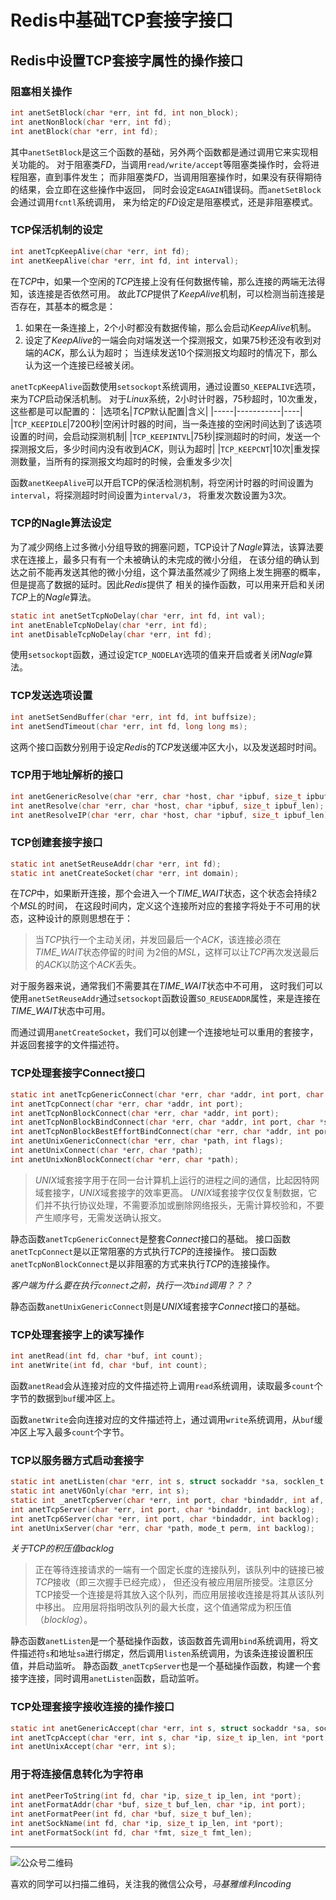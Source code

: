 # Redis中基础TCP套接字接口

## Redis中设置TCP套接字属性的操作接口

### 阻塞相关操作
```c
int anetSetBlock(char *err, int fd, int non_block);
int anetNonBlock(char *err, int fd);
int anetBlock(char *err, int fd);
```
其中`anetSetBlock`是这三个函数的基础，另外两个函数都是通过调用它来实现相关功能的。
对于阻塞类*FD*，当调用`read/write/accept`等阻塞类操作时，会将进程阻塞，直到事件发生；
而非阻塞类*FD*，当调用阻塞操作时，如果没有获得期待的结果，会立即在这些操作中返回，
同时会设定`EAGAIN`错误码。而`anetSetBlock`会通过调用`fcntl`系统调用，
来为给定的*FD*设定是阻塞模式，还是非阻塞模式。

### TCP保活机制的设定
```c
int anetTcpKeepAlive(char *err, int fd);
int anetKeepAlive(char *err, int fd, int interval);
```
在*TCP*中，如果一个空闲的*TCP*连接上没有任何数据传输，那么连接的两端无法得知，该连接是否依然可用。
故此*TCP*提供了*KeepAlive*机制，可以检测当前连接是否存在，其基本的概念是：
1. 如果在一条连接上，2个小时都没有数据传输，那么会启动*KeepAlive*机制。
2. 设定了*KeepAlive*的一端会向对端发送一个探测报文，如果75秒还没有收到对端的*ACK*，那么认为超时；
当连续发送10个探测报文均超时的情况下，那么认为这一个连接已经被关闭。

`anetTcpKeepAlive`函数使用`setsockopt`系统调用，通过设置`SO_KEEPALIVE`选项，来为*TCP*启动保活机制。
对于*Linux*系统，2小时计时器，75秒超时，10次重发，这些都是可以配置的：
|选项名|*TCP*默认配置|含义|
|-----|-----------|----|
|`TCP_KEEPIDLE`|7200秒|空闲计时器的时间，当一条连接的空闲时间达到了该选项设置的时间，会启动探测机制|
|`TCP_KEEPINTVL`|75秒|探测超时的时间，发送一个探测报文后，多少时间内没有收到*ACK*，则认为超时|
|`TCP_KEEPCNT`|10次|重发探测数量，当所有的探测报文均超时的时候，会重发多少次|

函数`anetKeepAlive`可以开启TCP的保活检测机制，将空闲计时器的时间设置为`interval`，将探测超时时间设置为`interval/3`，
将重发次数设置为3次。

### TCP的Nagle算法设定
为了减少网络上过多微小分组导致的拥塞问题，TCP设计了*Nagle*算法，该算法要求在连接上，最多只有有一个未被确认的未完成的微小分组，
在该分组的确认到达之前不能再发送其他的微小分组，这个算法虽然减少了网络上发生拥塞的概率，但是提高了数据的延时。因此*Redis*提供了
相关的操作函数，可以用来开启和关闭*TCP*上的*Nagle*算法。
```c
static int anetSetTcpNoDelay(char *err, int fd, int val);
int anetEnableTcpNoDelay(char *err, int fd);
int anetDisableTcpNoDelay(char *err, int fd);
```
使用`setsockopt`函数，通过设定`TCP_NODELAY`选项的值来开启或者关闭*Nagle*算法。

### TCP发送选项设置
```c
int anetSetSendBuffer(char *err, int fd, int buffsize);
int anetSendTimeout(char *err, int fd, long long ms);
```
这两个接口函数分别用于设定*Redis*的*TCP*发送缓冲区大小，以及发送超时时间。

### TCP用于地址解析的接口
```c
int anetGenericResolve(char *err, char *host, char *ipbuf, size_t ipbuf_len, int flags);
int anetResolve(char *err, char *host, char *ipbuf, size_t ipbuf_len);
int anetResolveIP(char *err, char *host, char *ipbuf, size_t ipbuf_len);
```

### TCP创建套接字接口
```c
static int anetSetReuseAddr(char *err, int fd);
static int anetCreateSocket(char *err, int domain);
```
在*TCP*中，如果断开连接，那个会进入一个*TIME_WAIT*状态，这个状态会持续2个*MSL*的时间，
在这段时间内，定义这个连接所对应的套接字将处于不可用的状态，这种设计的原则思想在于：
> 当*TCP*执行一个主动关闭，并发回最后一个*ACK*，该连接必须在*TIME_WAIT*状态停留的时间
为2倍的*MSL*，这样可以让*TCP*再次发送最后的*ACK*以防这个*ACK*丢失。

对于服务器来说，通常我们不需要其在*TIME_WAIT*状态中不可用，
这时我们可以使用`anetSetReuseAddr`通过`setsockopt`函数设置`SO_REUSEADDR`属性，来是连接在*TIME_WAIT*状态中可用。

而通过调用`anetCreateSocket`，我们可以创建一个连接地址可以重用的套接字，并返回套接字的文件描述符。

### TCP处理套接字Connect接口
```c
static int anetTcpGenericConnect(char *err, char *addr, int port, char *source_addr, int flags);
int anetTcpConnect(char *err, char *addr, int port);
int anetTcpNonBlockConnect(char *err, char *addr, int port);
int anetTcpNonBlockBindConnect(char *err, char *addr, int port, char *source_addr);
int anetTcpNonBlockBestEffortBindConnect(char *err, char *addr, int port, char *source_addr);
int anetUnixGenericConnect(char *err, char *path, int flags);
int anetUnixConnect(char *err, char *path);
int anetUnixNonBlockConnect(char *err, char *path);
```
> *UNIX*域套接字用于在同一台计算机上运行的进程之间的通信，比起因特网域套接字，*UNIX*域套接字的效率更高。
*UNIX*域套接字仅仅复制数据，它们并不执行协议处理，不需要添加或删除网络报头，无需计算校验和，不要产生顺序号，无需发送确认报文。

静态函数`anetTcpGenericConnect`是整套*Connect*接口的基础。
接口函数`anetTcpConnect`是以正常阻塞的方式执行*TCP*的连接操作。
接口函数`anetTcpNonBlockConnect`是以非阻塞的方式来执行*TCP*的连接操作。

*客户端为什么要在执行`connect`之前，执行一次`bind`调用？？？*

静态函数`anetUnixGenericConnect`则是*UNIX*域套接字*Connect*接口的基础。


### TCP处理套接字上的读写操作
```c
int anetRead(int fd, char *buf, int count);
int anetWrite(int fd, char *buf, int count);
```
函数`anetRead`会从连接对应的文件描述符上调用`read`系统调用，读取最多`count`个字节的数据到`buf`缓冲区上。

函数`anetWrite`会向连接对应的文件描述符上，通过调用`write`系统调用，从`buf`缓冲区上写入最多`count`个字节。

### TCP以服务器方式启动套接字
```c
static int anetListen(char *err, int s, struct sockaddr *sa, socklen_t len, int backlog);
static int anetV6Only(char *err, int s);
static int _anetTcpServer(char *err, int port, char *bindaddr, int af, int backlog);
int anetTcpServer(char *err, int port, char *bindaddr, int backlog);
int anetTcp6Server(char *err, int port, char *bindaddr, int backlog);
int anetUnixServer(char *err, char *path, mode_t perm, int backlog);
```
*关于TCP的积压值backlog*
> 正在等待连接请求的一端有一个固定长度的连接队列，该队列中的链接已被*TCP*接收（即三次握手已经完成），
但还没有被应用层所接受。注意区分TCP接受一个连接是将其放入这个队列，而应用层接收连接是将其从该队列中移出。
应用层将指明改队列的最大长度，这个值通常成为积压值（*blocklog*）。

静态函数`anetListen`是一个基础操作函数，该函数首先调用`bind`系统调用，将文件描述符`s`和地址`sa`进行绑定，然后调用`listen`系统调用，为该条连接设置积压值，并启动监听。
静态函数`_anetTcpServer`也是一个基础操作函数，构建一个套接字连接，同时调用`anetListen`函数，启动监听。

### TCP处理套接字接收连接的操作接口
```c
static int anetGenericAccept(char *err, int s, struct sockaddr *sa, socklen_t *len);
int anetTcpAccept(char *err, int s, char *ip, size_t ip_len, int *port);
int anetUnixAccept(char *err, int s);
```

### 用于将连接信息转化为字符串
```c
int anetPeerToString(int fd, char *ip, size_t ip_len, int *port);
int anetFormatAddr(char *buf, size_t buf_len, char *ip, int port);
int anetFormatPeer(int fd, char *buf, size_t buf_len);
int anetSockName(int fd, char *ip, size_t ip_len, int *port);
int anetFormatSock(int fd, char *fmt, size_t fmt_len);
```

***
![公众号二维码](https://machiavelli-1301806039.cos.ap-beijing.myqcloud.com/qrcode_for_gh_836beef2355a_344.jpg)

喜欢的同学可以扫描二维码，关注我的微信公众号，*马基雅维利incoding*